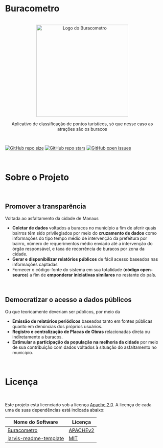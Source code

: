 [RepoURL]: https://github.com/Paguiar735/Buracometro
[repoBadges]: Paguiar735/Buracometro
[issuesPageURL]: https://github.com/Paguiar735/Buracometro/issues

[MIT]: https://choosealicense.com/licenses/mit/
[APACHEv2]: https://choosealicense.com/licenses/apache-2.0/


# Buracometro

<br>


<div align="center">
  
  <img src="https://lh3.googleusercontent.com/pw/AM-JKLXgQaeXJX7KdIu-FUsgj6fKRSGlC7nTKhDoT165L2wfcRptvijgaiJ-IIVKTz0HKj2_pEfT537LZmE2ZfOJYT9xWrdViExrWC_tL5-SvjSqPPCiuLCKRwybpSOGwiR4ziXJ-nHvgcaEbomlyiDqY0P0=w691-h656-no" alt="Logo do Buracometro" width="300" height="300">
  
  <br>

  <p align="center">
    Aplicativo de classificação de pontos turisticos, só que nesse caso as atrações são os buracos
  </p>

  <br>
</div>


[![GitHub repo size](https://img.shields.io/github/repo-size/Paguiar735/Buracometro?style=for-the-badge)](#)
[![GitHub repo stars](https://img.shields.io/github/stars/Paguiar735/Buracometro?style=for-the-badge)](#)
[![GitHub open issues](https://img.shields.io/github/issues/Paguiar735/Buracometro?style=for-the-badge)](#)

<br>

# Sobre o Projeto

<br>

## Promover a transparência

Voltada ao asfaltamento da cidade de Manaus

- **Coletar de dados** voltados a buracos no município a fim de aferir quais bairros têm sido privilegiados por meio do **cruzamento de dados** como informações do tipo tempo médio de intervenção da prefeitura por bairro, número de requerimentos médio enviado até a intervenção do órgão responsável, e taxa de recorrência de buracos por zona da cidade.
- **Gerar e disponibilizar relatórios públicos** de fácil acesso baseados nas informações captadas
- Fornecer o código-fonte do sistema em sua totalidade (**código open-source**) a fim de **emponderar iniciativas similares** no restante do país.

<br>

## Democratizar o acesso a dados públicos

Ou que teoricamente deveriam ser públicos, por meio da

- **Emissão de relatórios periódicos** baseados tanto em fontes públicas quanto em denúncias dos próprios usuários.
- **Registro e centralização de Placas de Obras** relacionadas direta ou indiretamente a buracos.
- **Estimular a participação da população na melhoria da cidade** por meio de sua contribuição com dados voltados à situação do asfaltamento no município.


<br>

# Licença

<br>


Este projeto está licenciado sob a licença [Apache 2.0]([APACHEv2]). A licença de cada uma de suas dependências está indicada abaixo:

| Nome do Software | Licença |
|---|---|
| [Buracometro](https://github.com/Paguiar735/Buracometro) | [APACHEv2] |
| [ jarvis-readme-template](https://github.com/Paguiar735/jarvis-readme-template) | [MIT] |

<br>
